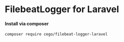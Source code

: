 # FilebeatLogger for Laravel
#### Install via composer
```
composer require cego/filebeat-logger-laravel

